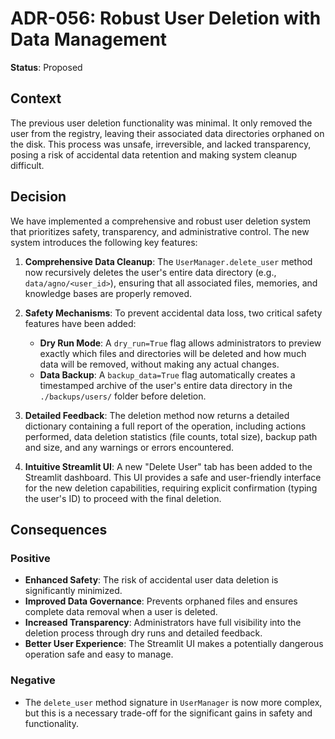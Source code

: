 # ADR-056: Robust User Deletion with Data Management

**Status**: Proposed

## Context

The previous user deletion functionality was minimal. It only removed the user from the registry, leaving their associated data directories orphaned on the disk. This process was unsafe, irreversible, and lacked transparency, posing a risk of accidental data retention and making system cleanup difficult.

## Decision

We have implemented a comprehensive and robust user deletion system that prioritizes safety, transparency, and administrative control. The new system introduces the following key features:

1.  **Comprehensive Data Cleanup**: The `UserManager.delete_user` method now recursively deletes the user's entire data directory (e.g., `data/agno/<user_id>`), ensuring that all associated files, memories, and knowledge bases are properly removed.

2.  **Safety Mechanisms**: To prevent accidental data loss, two critical safety features have been added:
    *   **Dry Run Mode**: A `dry_run=True` flag allows administrators to preview exactly which files and directories will be deleted and how much data will be removed, without making any actual changes.
    *   **Data Backup**: A `backup_data=True` flag automatically creates a timestamped archive of the user's entire data directory in the `./backups/users/` folder before deletion.

3.  **Detailed Feedback**: The deletion method now returns a detailed dictionary containing a full report of the operation, including actions performed, data deletion statistics (file counts, total size), backup path and size, and any warnings or errors encountered.

4.  **Intuitive Streamlit UI**: A new "Delete User" tab has been added to the Streamlit dashboard. This UI provides a safe and user-friendly interface for the new deletion capabilities, requiring explicit confirmation (typing the user's ID) to proceed with the final deletion.

## Consequences

### Positive

-   **Enhanced Safety**: The risk of accidental user data deletion is significantly minimized.
-   **Improved Data Governance**: Prevents orphaned files and ensures complete data removal when a user is deleted.
-   **Increased Transparency**: Administrators have full visibility into the deletion process through dry runs and detailed feedback.
-   **Better User Experience**: The Streamlit UI makes a potentially dangerous operation safe and easy to manage.

### Negative

-   The `delete_user` method signature in `UserManager` is now more complex, but this is a necessary trade-off for the significant gains in safety and functionality.
